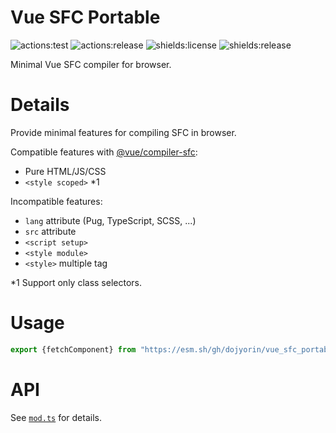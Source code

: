 # **Vue SFC Portable**
![actions:test](https://github.com/dojyorin/vue_sfc_portable/actions/workflows/test.yaml/badge.svg)
![actions:release](https://github.com/dojyorin/vue_sfc_portable/actions/workflows/release.yaml/badge.svg)
![shields:license](https://img.shields.io/github/license/dojyorin/vue_sfc_portable)
![shields:release](https://img.shields.io/github/release/dojyorin/vue_sfc_portable)

Minimal Vue SFC compiler for browser.

# Details
Provide minimal features for compiling SFC in browser.

Compatible features with [@vue/compiler-sfc](https://www.npmjs.com/package/@vue/compiler-sfc):

- Pure HTML/JS/CSS
- `<style scoped>` *1

Incompatible features:

- `lang` attribute (Pug, TypeScript, SCSS, ...)
- `src` attribute
- `<script setup>`
- `<style module>`
- `<style>` multiple tag

*1 Support only class selectors.

# Usage
```ts
export {fetchComponent} from "https://esm.sh/gh/dojyorin/vue_sfc_portable@version/mod.ts?bundle&target=esnext";
```

# API
See [`mod.ts`](./mod.ts) for details.